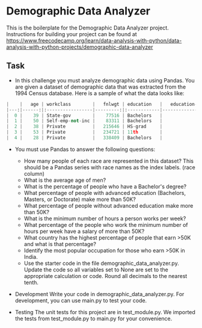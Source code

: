 # Demographic Data Analyzer

This is the boilerplate for the Demographic Data Analyzer project. Instructions for building your project can be found at https://www.freecodecamp.org/learn/data-analysis-with-python/data-analysis-with-python-projects/demographic-data-analyzer


## Task

* In this challenge you must analyze demographic data using Pandas. You are given a dataset of demographic data that was extracted from the 1994 Census database. Here is a sample of what the data looks like:

```Python
|    |   age | workclass        |   fnlwgt | education   |   education-num | marital-status     | occupation        | relationship   | race   | sex    |   capital-gain |   capital-loss |   hours-per-week | native-country   | salary   |
|---:|------:|:-----------------|---------:|:------------|----------------:|:-------------------|:------------------|:---------------|:-------|:-------|---------------:|---------------:|-----------------:|:-----------------|:---------|
|  0 |    39 | State-gov        |    77516 | Bachelors   |              13 | Never-married      | Adm-clerical      | Not-in-family  | White  | Male   |           2174 |              0 |               40 | United-States    | <=50K    |
|  1 |    50 | Self-emp-not-inc |    83311 | Bachelors   |              13 | Married-civ-spouse | Exec-managerial   | Husband        | White  | Male   |              0 |              0 |               13 | United-States    | <=50K    |
|  2 |    38 | Private          |   215646 | HS-grad     |               9 | Divorced           | Handlers-cleaners | Not-in-family  | White  | Male   |              0 |              0 |               40 | United-States    | <=50K    |
|  3 |    53 | Private          |   234721 | 11th        |               7 | Married-civ-spouse | Handlers-cleaners | Husband        | Black  | Male   |              0 |              0 |               40 | United-States    | <=50K    |
|  4 |    28 | Private          |   338409 | Bachelors   |              13 | Married-civ-spouse | Prof-specialty    | Wife           | Black  | Female |              0 |              0 |               40 | Cuba             | <=50K    |
```

* You must use Pandas to answer the following questions:

    - How many people of each race are represented in this dataset? This should be a Pandas series with race names as the index labels. (race column)
    - What is the average age of men?
    - What is the percentage of people who have a Bachelor's degree?
    - What percentage of people with advanced education (Bachelors, Masters, or Doctorate) make more than 50K?
    - What percentage of people without advanced education make more than 50K?
    - What is the minimum number of hours a person works per week?
    - What percentage of the people who work the minimum number of hours per week have a salary of more than 50K?
    - What country has the highest percentage of people that earn >50K and what is that percentage?
    - Identify the most popular occupation for those who earn >50K in India.
    - Use the starter code in the file demographic_data_analyzer.py. Update the code so all variables set to None are set to the appropriate calculation or code. Round all decimals to the nearest tenth.

* Development
Write your code in demographic_data_analyzer.py. For development, you can use main.py to test your code.

* Testing
The unit tests for this project are in test_module.py. We imported the tests from test_module.py to main.py for your convenience.
